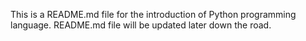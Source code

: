 This is a README.md file for the introduction of Python programming language. 
README.md file will be updated later down the road.